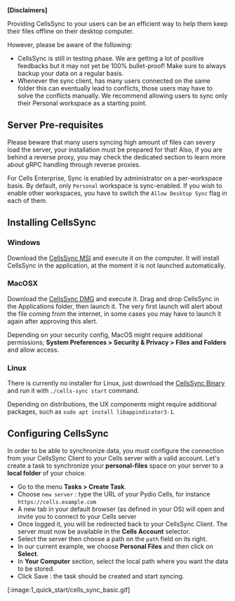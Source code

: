 **[Disclaimers]**

Providing CellsSync to your users can be an efficient way to help them keep their files offline on their desktop computer. 

However, please be aware of the following:  

 - CellsSync is still in testing phase. We are getting a lot of positive feedbacks but it may not yet be 100% bullet-proof! Make sure to always backup your data on a regular basis.
 - Whenever the sync client, has many users connected on the same folder this can eventually lead to conflicts, those users may have to solve the conflicts manually. We recommend allowing users to sync only their Personal workspace as a starting point.
 
## Server Pre-requisites

Please beware that many users syncing high amount of files can severy load the server, your installation must be prepared for that! Also, if you are behind a reverse proxy, you may check the dedicated section to learn more about gRPC handling through reverse proxies.

For Cells Enterprise, Sync is enabled by administrator on a per-workspace basis. By default, only `Personal` workspace is sync-enabled. If you wish to enable other workspaces, you have to switch the `Allow Desktop Sync` flag in each of them.

## Installing CellsSync

### Windows

Download the [CellsSync MSI](https://download.pydio.com/latest/cells-sync/release/{latest}/windows-amd64/CellsSync-{latest}.msi) and execute it on the computer. It will install CellsSync in the application, at the moment it is not launched automatically.

### MacOSX

Download the [CellsSync DMG](https://download.pydio.com/latest/cells-sync/release/{latest}/darwin-amd64/CellsSync-{latest}.dmg) and execute it. Drag and drop CellsSync in the Applications folder, then launch it. The very first launch will alert about the file coming from the internet, in some cases you may have to launch it again after approving this alert.

Depending on your security config, MacOS might require additional permissions; **System Preferences > Security & Privacy > Files and Folders** and allow access.

### Linux

There is currently no installer for Linux, just download the [CellsSync Binary](https://download.pydio.com/latest/cells-sync/release/{latest}/linux-amd64/cells-sync) and run it with `./cells-sync start` command.

Depending on distributions, the UX components might require additional packages, such as `sudo apt install libappindicator3-1`.

## Configuring CellsSync

In order to be able to synchronize data, you must configure the connection from your CellsSync Client to your Cells server with a valid account. Let's create a task to synchronize your **personal-files** space on your server to a **local folder** of your choice.

- Go to the menu **Tasks > Create Task**.
- Choose `new server` : type the URL of your Pydio Cells, for instance `https://cells.example.com`
- A new tab in your default browser (as defined in your OS) will open and invite you to connect to your Cells server
- Once logged it, you will be redirected back to your CellsSync Client. The server must now be available in the **Cells Account** selector. 
- Select the server then choose a path on the `path` field on its right.
- In our current example, we choose **Personal Files** and then click on **Select**.
- In **Your Computer** section, select the local path where you want the data to be stored.
- Click Save : the task should be created and start syncing.

[:image:1_quick_start/cells_sync_basic.gif]